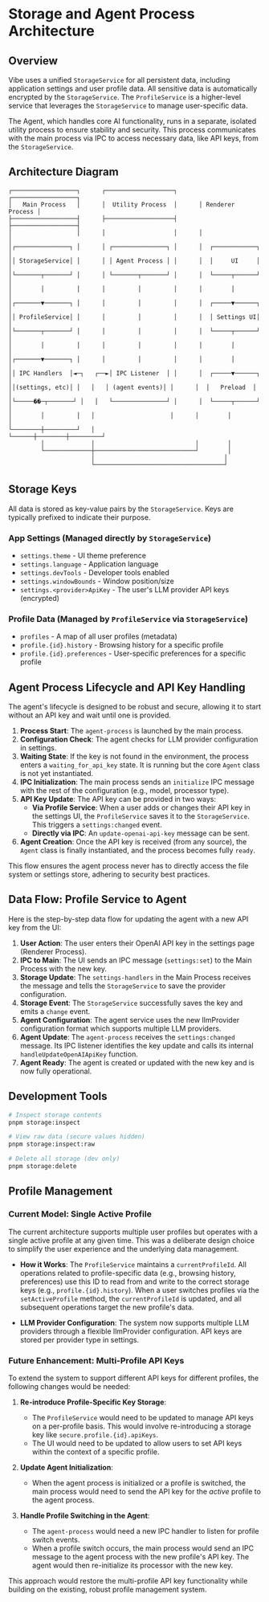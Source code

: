 # Storage and Agent Process Architecture

## Overview

Vibe uses a unified `StorageService` for all persistent data, including application settings and user profile data. All sensitive data is automatically encrypted by the `StorageService`. The `ProfileService` is a higher-level service that leverages the `StorageService` to manage user-specific data.

The Agent, which handles core AI functionality, runs in a separate, isolated utility process to ensure stability and security. This process communicates with the main process via IPC to access necessary data, like API keys, from the `StorageService`.

## Architecture Diagram

```
┌──────────────────┐      ┌───────────────────┐      ┌──────────────────┐
│   Main Process   │      │  Utility Process  │      │ Renderer Process │
├──────────────────┤      ├───────────────────┤      ├──────────────────┤
│                  │      │                   │      │                  │
│┌───────────────┐ │      │ ┌───────────────┐ │      │  ┌────────────┐  │
││ StorageService│ │      │ │ Agent Process │ │      │  │     UI     │  │
│└───────┬───────┘ │      │ └───────┬───────┘ │      │  └─────┬──────┘  │
│        │         │      │         │         │      │        │         │
│┌───────▼───────┐ │      │         │         │      │  ┌─────▼──────┐  │
││ ProfileService│ │      │         │         │      │  │ Settings UI│  │
│└───────┬───────┘ │      │         │         │      │  └─────┬──────┘  │
│        │         │      │         │         │      │        │         │
│┌───────▼───────┐ │      │         │         │      │        │         │
││ IPC Handlers  │◄─┐   ┌──►│ IPC Listener  │ │      │  ┌─────▼──────┐  │
││(settings, etc)│ │   │   │ (agent events)│ │      │  │   Preload  │  │
│└─────��─┬───────┘ │   │   └───────────────┘ │      │  └─────┬──────┘  │
│        │         │   │                     │      │        │         │
└────────┼─────────┘   │                     └──────┼────────┼─────────┘
         │             │                            │        │
         └─────────────┼────────────────────────────┘        │
                       │                                    │
                       └────────────────────────────────────┘
```

## Storage Keys

All data is stored as key-value pairs by the `StorageService`. Keys are typically prefixed to indicate their purpose.

### App Settings (Managed directly by `StorageService`)
- `settings.theme` - UI theme preference
- `settings.language` - Application language
- `settings.devTools` - Developer tools enabled
- `settings.windowBounds` - Window position/size
- `settings.<provider>ApiKey` - The user's LLM provider API keys (encrypted)

### Profile Data (Managed by `ProfileService` via `StorageService`)
- `profiles` - A map of all user profiles (metadata)
- `profile.{id}.history` - Browsing history for a specific profile
- `profile.{id}.preferences` - User-specific preferences for a specific profile

## Agent Process Lifecycle and API Key Handling

The agent's lifecycle is designed to be robust and secure, allowing it to start without an API key and wait until one is provided.

1.  **Process Start**: The `agent-process` is launched by the main process.
2.  **Configuration Check**: The agent checks for LLM provider configuration in settings.
3.  **Waiting State**: If the key is not found in the environment, the process enters a `waiting_for_api_key` state. It is running but the core `Agent` class is not yet instantiated.
4.  **IPC Initialization**: The main process sends an `initialize` IPC message with the rest of the configuration (e.g., model, processor type).
5.  **API Key Update**: The API key can be provided in two ways:
    *   **Via Profile Service**: When a user adds or changes their API key in the settings UI, the `ProfileService` saves it to the `StorageService`. This triggers a `settings:changed` event.
    *   **Directly via IPC**: An `update-openai-api-key` message can be sent.
6.  **Agent Creation**: Once the API key is received (from any source), the `Agent` class is finally instantiated, and the process becomes fully `ready`.

This flow ensures the agent process never has to directly access the file system or settings store, adhering to security best practices.

## Data Flow: Profile Service to Agent

Here is the step-by-step data flow for updating the agent with a new API key from the UI:

1.  **User Action**: The user enters their OpenAI API key in the settings page (Renderer Process).
2.  **IPC to Main**: The UI sends an IPC message (`settings:set`) to the Main Process with the new key.
3.  **Storage Update**: The `settings-handlers` in the Main Process receives the message and tells the `StorageService` to save the provider configuration.
4.  **Storage Event**: The `StorageService` successfully saves the key and emits a `change` event.
5.  **Agent Configuration**: The agent service uses the new llmProvider configuration format which supports multiple LLM providers.
6.  **Agent Update**: The `agent-process` receives the `settings:changed` message. Its IPC listener identifies the key update and calls its internal `handleUpdateOpenAIApiKey` function.
7.  **Agent Ready**: The agent is created or updated with the new key and is now fully operational.

## Development Tools

```bash
# Inspect storage contents
pnpm storage:inspect

# View raw data (secure values hidden)
pnpm storage:inspect:raw

# Delete all storage (dev only)
pnpm storage:delete
```

## Profile Management

### Current Model: Single Active Profile

The current architecture supports multiple user profiles but operates with a single active profile at any given time. This was a deliberate design choice to simplify the user experience and the underlying data management.

- **How it Works**: The `ProfileService` maintains a `currentProfileId`. All operations related to profile-specific data (e.g., browsing history, preferences) use this ID to read from and write to the correct storage keys (e.g., `profile.{id}.history`). When a user switches profiles via the `setActiveProfile` method, the `currentProfileId` is updated, and all subsequent operations target the new profile's data.

- **LLM Provider Configuration**: The system now supports multiple LLM providers through a flexible llmProvider configuration. API keys are stored per provider type in settings.

### Future Enhancement: Multi-Profile API Keys

To extend the system to support different API keys for different profiles, the following changes would be needed:

1.  **Re-introduce Profile-Specific Key Storage**:
    *   The `ProfileService` would need to be updated to manage API keys on a per-profile basis. This would involve re-introducing a storage key like `secure.profile.{id}.apiKeys`.
    *   The UI would need to be updated to allow users to set API keys within the context of a specific profile.

2.  **Update Agent Initialization**:
    *   When the agent process is initialized or a profile is switched, the main process would need to send the API key for the *active* profile to the agent process.

3.  **Handle Profile Switching in the Agent**:
    *   The `agent-process` would need a new IPC handler to listen for profile switch events.
    *   When a profile switch occurs, the main process would send an IPC message to the agent process with the new profile's API key. The agent would then re-initialize its processor with the new key.

This approach would restore the multi-profile API key functionality while building on the existing, robust profile management system.
